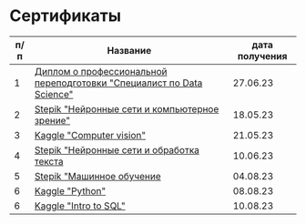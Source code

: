 # Сертификаты
|п/п|Название|дата получения|
|---|--------|--------------|
|1|[Диплом о профессиональной переподготовки "Специалист по Data Science"](https://github.com/IT-DS-Alex/certificates/blob/main/diplom%D0%B0.pdf)|27.06.23|
|2|[Stepik "Нейронные сети и компьютерное зрение"](https://github.com/IT-DS-Alex/certificates/blob/main/stepik-certificate(five).pdf)|18.05.23|
|3|[Kaggle "Computer vision"](https://github.com/IT-DS-Alex/certificates/blob/main/%D0%90%D0%BB%D0%B5%D0%BA%D1%81%D0%B5%D0%B9%20%D0%98%D1%81%D0%B0%D0%BA%D0%BE%D0%B2%20-%20Computer%20Vision.png)|21.05.23|
|4|[Stepik "Нейронные сети и обработка текста](https://github.com/IT-DS-Alex/certificates/blob/main/stepik-certificate-54098-5ef0e5d%20(five).pdf)|10.06.23|
|5|[Stepik "Машинное обучение](https://github.com/IT-DS-Alex/certificates/blob/main/stepik-certificate-8057(five).pdf)|04.08.23|
|6|[Kaggle "Python"](https://github.com/IT-DS-Alex/certificates/blob/main/%D0%90%D0%BB%D0%B5%D0%BA%D1%81%D0%B5%D0%B9%20%D0%98%D1%81%D0%B0%D0%BA%D0%BE%D0%B2%20-%20Python.png)|08.08.23|
|6|[Kaggle "Intro to SQL"]()|10.08.23|

